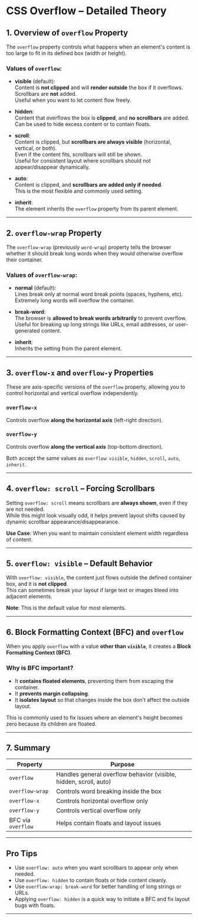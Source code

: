 # CSS Overflow – Detailed Theory

## 1. Overview of `overflow` Property

The `overflow` property controls what happens when an element's content is too large to fit in its defined box (width or height).

### Values of `overflow`:

- **visible** (default):  
  Content is **not clipped** and will **render outside** the box if it overflows.  
  Scrollbars are **not** added.  
  Useful when you want to let content flow freely.

- **hidden**:  
  Content that overflows the box is **clipped**, and **no scrollbars** are added.  
  Can be used to hide excess content or to contain floats.

- **scroll**:  
  Content is clipped, but **scrollbars are always visible** (horizontal, vertical, or both).  
  Even if the content fits, scrollbars will still be shown.  
  Useful for consistent layout where scrollbars should not appear/disappear dynamically.

- **auto**:  
  Content is clipped, and **scrollbars are added only if needed**.  
  This is the most flexible and commonly used setting.

- **inherit**:  
  The element inherits the `overflow` property from its parent element.

---

## 2. `overflow-wrap` Property

The `overflow-wrap` (previously `word-wrap`) property tells the browser whether it should break long words when they would otherwise overflow their container.

### Values of `overflow-wrap`:

- **normal** (default):  
  Lines break only at normal word break points (spaces, hyphens, etc).  
  Extremely long words will overflow the container.

- **break-word**:  
  The browser is **allowed to break words arbitrarily** to prevent overflow.  
  Useful for breaking up long strings like URLs, email addresses, or user-generated content.

- **inherit**:  
  Inherits the setting from the parent element.

---

## 3. `overflow-x` and `overflow-y` Properties

These are axis-specific versions of the `overflow` property, allowing you to control horizontal and vertical overflow independently.

### `overflow-x`  
Controls overflow **along the horizontal axis** (left-right direction).

### `overflow-y`  
Controls overflow **along the vertical axis** (top-bottom direction).

Both accept the same values as `overflow`: `visible`, `hidden`, `scroll`, `auto`, `inherit`.

---

## 4. `overflow: scroll` – Forcing Scrollbars

Setting `overflow: scroll` means scrollbars are **always shown**, even if they are not needed.  
While this might look visually odd, it helps prevent layout shifts caused by dynamic scrollbar appearance/disappearance.

**Use Case**: When you want to maintain consistent element width regardless of content.

---

## 5. `overflow: visible` – Default Behavior

With `overflow: visible`, the content just flows outside the defined container box, and it is **not clipped**.  
This can sometimes break your layout if large text or images bleed into adjacent elements.

**Note**: This is the default value for most elements.

---

## 6. Block Formatting Context (BFC) and `overflow`

When you apply `overflow` with a value **other than `visible`**, it creates a **Block Formatting Context (BFC)**.

### Why is BFC important?

- It **contains floated elements**, preventing them from escaping the container.
- It **prevents margin collapsing**.
- It **isolates layout** so that changes inside the box don’t affect the outside layout.

This is commonly used to fix issues where an element's height becomes zero because its children are floated.

---

## 7. Summary

| Property         | Purpose |
|------------------|---------|
| `overflow`       | Handles general overflow behavior (visible, hidden, scroll, auto) |
| `overflow-wrap`  | Controls word breaking inside the box |
| `overflow-x`     | Controls horizontal overflow only |
| `overflow-y`     | Controls vertical overflow only |
| BFC via `overflow` | Helps contain floats and layout issues |

---

## Pro Tips

- Use `overflow: auto` when you want scrollbars to appear only when needed.
- Use `overflow: hidden` to contain floats or hide content cleanly.
- Use `overflow-wrap: break-word` for better handling of long strings or URLs.
- Applying `overflow: hidden` is a quick way to initiate a BFC and fix layout bugs with floats.

---
